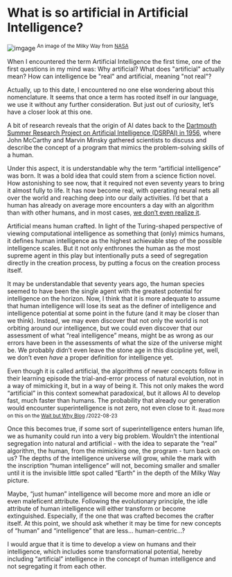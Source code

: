 # What is so artificial in Artificial Intelligence?
![imgage](https://www.nasa.gov/sites/default/files/thumbnails/image/pia19341-nasa_denilso_camargo_rev_v05.jpg)
<sup>An image of the Milky Way from [NASA](https://www.nasa.gov/jpl/charting-the-milky-way-from-the-inside-out)</sup>

When I encountered the term Artificial Intelligence the first time, one of the first questions in my mind was: Why artificial? What does "artificial" actually mean? How can intelligence be "real" and artificial, meaning "not real"? 

Actually, up to this date, I encountered no one else wondering about this nomenclature. It seems that once a term has rooted itself in our language, we use it without any further consideration. But just out of curiosity, let’s have a closer look at this one. 

A bit of research reveals that the origin of AI dates back to the [Dartmouth Summer Research Project on Artificial Intelligence (DSRPAI) in 1956](https://sitn.hms.harvard.edu/flash/2017/history-artificial-intelligence/), where John McCarthy and Marvin Minsky gathered scientists to discuss and describe the concept of a program that mimics the problem-solving skills of a human. 

Under this aspect, it is understandable why the term “artificial intelligence” was born. It was a bold idea that could stem from a science fiction novel. How astonishing to see now, that it required not even seventy years to bring it almost fully to life. It has now become real, with operating neural nets all over the world and reaching deep into our daily activities. I’d bet that a human has already on average more encounters a day with an algorithm than with other humans, and in most cases, [we don’t even realize it](https://www.forbes.com/sites/shephyken/2017/06/10/half-of-people-who-encounter-artificial-intelligence-dont-even-realize-it/?sh=464aa3d2745f). 

Artificial means human crafted. In light of the Turing-shaped perspective of viewing computational intelligence as something that (only) mimics humans, it defines human intelligence as the highest achievable step of the possible intelligence scales. But it not only enthrones the human as the most supreme agent in this play but intentionally puts a seed of segregation directly in the creation process, by putting a focus on the creation process itself.

It may be understandable that seventy years ago, the human species seemed to have been the single agent with the greatest potential for intelligence on the horizon. Now, I think that it is more adequate to assume that human intelligence will lose its seat as the definer of intelligence and intelligence potential at some point in the future (and it may be closer than we think). Instead, we may even discover that not only the world is not orbiting around our intelligence, but we could even discover that our assessment of what “real intelligence” means, might be as wrong as our errors have been in the assessments of what the size of the universe might be. We probably didn’t even leave the stone age in this discipline yet, well, we don’t even *have* a proper definition for intelligence yet. 

Even though it is called artificial, the algorithms of newer concepts follow in their learning episode the trial-and-error process of natural evolution, not in a way of mimicking it, but in a way of being it. This not only makes the word “artificial” in this context somewhat paradoxical, but it allows AI to develop fast, much faster than humans. The probability that already our generation would encounter superintelligence is not zero, not even close to it. <sub> Read more on this on the [Wait but Why Blog](https://waitbutwhy.com/2015/01/artificial-intelligence-revolution-2.html) /2022-08-23 </sub>

Once this becomes true, if some sort of superintelligence enters human life, we as humanity could run into a very big problem. Wouldn’t the intentional segregation into natural and artificial - with the idea to separate the “real” algorithm, the human, from the mimicking one, the program - turn back on us? The depths of the intelligence universe will grow, while the mark with the inscription “human intelligence” will not, becoming smaller and smaller until it is the invisible little spot called “Earth” in the depth of the Milky Way picture. 

Maybe, “just human” intelligence will become more and more an idle or even maleficent attribute. Following the evolutionary principle, the idle attribute of human intelligence will either transform or become extinguished. Especially, if the one that was crafted becomes the crafter itself. At this point, we should ask whether it may be time for new concepts of “human” and “intelligence” that are less... human-centric…? 

I would argue that it is time to develop a view on humans and their intelligence, which includes some transformational potential, hereby including “artificial” intelligence in the concept of human intelligence and not segregating it from each other. 

